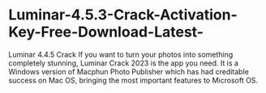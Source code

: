 # Luminar-4.5.3-Crack-Activation-Key-Free-Download-Latest-
Luminar 4.4.5 Crack If you want to turn your photos into something completely stunning, Luminar Crack 2023 is the app you need. It is a Windows version of Macphun Photo Publisher which has had creditable success on Mac OS, bringing the most important features to Microsoft OS.
